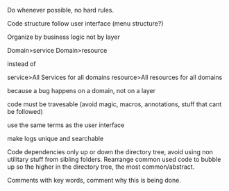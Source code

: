 Do whenever possible, no hard rules.

Code structure follow user interface (menu structure?)

Organize by business logic not by layer

Domain>service
Domain>resource

instead of

service>All Services for all domains
resource>All resources for all domains

because a bug happens on a domain, not on a layer

code must be travesable (avoid magic, macros, annotations, stuff that cant be followed)

use the same terms as the user interface

make logs unique and searchable

Code dependencies only up or down the directory tree, avoid using non utilitary stuff from sibling folders. Rearrange common used code to bubble up so the higher in the directory tree, the most common/abstract.

Comments with key words, comment why this is being done.
